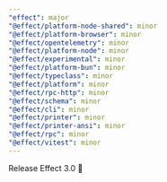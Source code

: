 ```yaml
---
"effect": major
"@effect/platform-node-shared": minor
"@effect/platform-browser": minor
"@effect/opentelemetry": minor
"@effect/platform-node": minor
"@effect/experimental": minor
"@effect/platform-bun": minor
"@effect/typeclass": minor
"@effect/platform": minor
"@effect/rpc-http": minor
"@effect/schema": minor
"@effect/cli": minor
"@effect/printer": minor
"@effect/printer-ansi": minor
"@effect/rpc": minor
"@effect/vitest": minor
---
```


Release Effect 3.0 🎉
